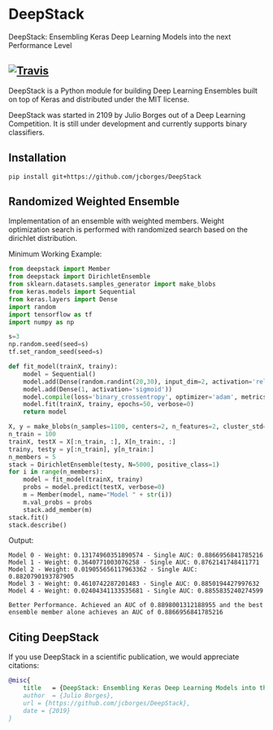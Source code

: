 # DeepStack

DeepStack: Ensembling Keras Deep Learning Models into the next Performance Level

[![Travis](https://travis-ci.com/jcborges/DeepStack.svg?branch=master)](https://travis-ci.com/jcborges/DeepStack)
---


DeepStack is a Python module for building Deep Learning Ensembles built on top of Keras and distributed under the MIT license.

DeepStack was started in 2109 by Julio Borges out of a Deep Learning Competition. 
It is still under development and currently supports binary classifiers.


## Installation
```
pip install git+https://github.com/jcborges/DeepStack
```

## Randomized Weighted Ensemble
Implementation of an ensemble with weighted members. Weight optimization search is performed with randomized search based on the dirichlet distribution.

Minimum Working Example:

```python
from deepstack import Member
from deepstack import DirichletEnsemble
from sklearn.datasets.samples_generator import make_blobs
from keras.models import Sequential
from keras.layers import Dense
import random
import tensorflow as tf
import numpy as np

s=3
np.random.seed(seed=s)
tf.set_random_seed(seed=s)

def fit_model(trainX, trainy):
    model = Sequential()
    model.add(Dense(random.randint(20,30), input_dim=2, activation='relu'))
    model.add(Dense(1, activation='sigmoid'))
    model.compile(loss='binary_crossentropy', optimizer='adam', metrics=['accuracy'])
    model.fit(trainX, trainy, epochs=50, verbose=0)
    return model

X, y = make_blobs(n_samples=1100, centers=2, n_features=2, cluster_std=4, random_state=s)
n_train = 100
trainX, testX = X[:n_train, :], X[n_train:, :]
trainy, testy = y[:n_train], y[n_train:]
n_members = 5
stack = DirichletEnsemble(testy, N=5000, positive_class=1)
for i in range(n_members):
    model = fit_model(trainX, trainy)
    probs = model.predict(testX, verbose=0)
    m = Member(model, name="Model " + str(i))
    m.val_probs = probs
    stack.add_member(m)
stack.fit()
stack.describe()
```

Output:

```
Model 0 - Weight: 0.13174960351890574 - Single AUC: 0.8866956841785216
Model 1 - Weight: 0.3640771003076258 - Single AUC: 0.8762141748411771
Model 2 - Weight: 0.019055656117963362 - Single AUC: 0.8820790193787905
Model 3 - Weight: 0.4610742287201483 - Single AUC: 0.8850194427997632
Model 4 - Weight: 0.02404341133535681 - Single AUC: 0.8855835240274599

Better Performance. Achieved an AUC of 0.8898001312188955 and the best ensemble member alone achieves an AUC of 0.8866956841785216
```


## Citing DeepStack
If you use DeepStack in a scientific publication, we would appreciate citations:

```bibtex
@misc{
    title   = {DeepStack: Ensembling Keras Deep Learning Models into the next Performance Level},
    author  = {Julio Borges},
    url = {https://github.com/jcborges/DeepStack},
    date = {2019}
}
```
 
